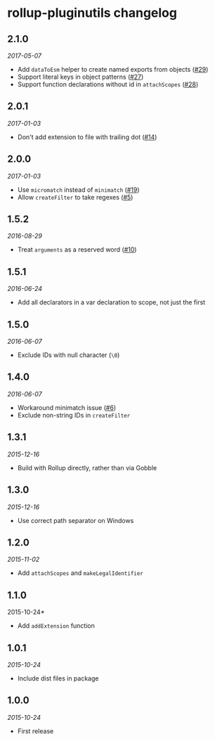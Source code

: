 # rollup-pluginutils changelog

## 2.1.0
*2017-05-07*
* Add `dataToEsm` helper to create named exports from objects ([#29](https://github.com/rollup/rollup-pluginutils/issues/29))
* Support literal keys in object patterns ([#27](https://github.com/rollup/rollup-pluginutils/issues/27))
* Support function declarations without id in `attachScopes` ([#28](https://github.com/rollup/rollup-pluginutils/issues/28))

## 2.0.1
*2017-01-03*
* Don't add extension to file with trailing dot ([#14](https://github.com/rollup/rollup-pluginutils/issues/14))

## 2.0.0
*2017-01-03*
* Use `micromatch` instead of `minimatch` ([#19](https://github.com/rollup/rollup-pluginutils/issues/19))
* Allow `createFilter` to take regexes ([#5](https://github.com/rollup/rollup-pluginutils/issues/5))

## 1.5.2
*2016-08-29*
* Treat `arguments` as a reserved word ([#10](https://github.com/rollup/rollup-pluginutils/issues/10))

## 1.5.1
*2016-06-24*
* Add all declarators in a var declaration to scope, not just the first

## 1.5.0
*2016-06-07*
* Exclude IDs with null character (`\0`)

## 1.4.0
*2016-06-07*
* Workaround minimatch issue ([#6](https://github.com/rollup/rollup-pluginutils/pull/6))
* Exclude non-string IDs in `createFilter`

## 1.3.1
*2015-12-16*
* Build with Rollup directly, rather than via Gobble

## 1.3.0
*2015-12-16*
* Use correct path separator on Windows

## 1.2.0
*2015-11-02*
* Add `attachScopes` and `makeLegalIdentifier`

## 1.1.0
2015-10-24*
* Add `addExtension` function

## 1.0.1
*2015-10-24*
* Include dist files in package

## 1.0.0
*2015-10-24*
* First release
